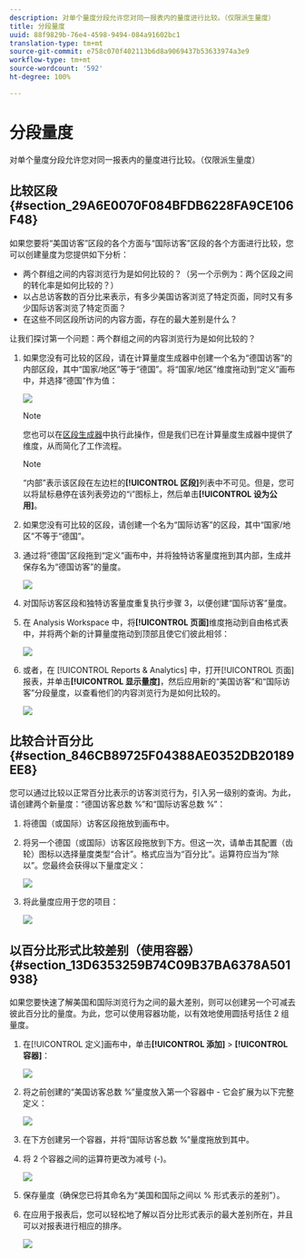 ```yaml
---
description: 对单个量度分段允许您对同一报表内的量度进行比较。（仅限派生量度）
title: 分段量度
uuid: 88f9829b-76e4-4598-9494-084a91602bc1
translation-type: tm+mt
source-git-commit: e758c070f402113b6d8a9069437b53633974a3e9
workflow-type: tm+mt
source-wordcount: '592'
ht-degree: 100%

---
```



# 分段量度

对单个量度分段允许您对同一报表内的量度进行比较。（仅限派生量度）

## 比较区段 {#section_29A6E0070F084BFDB6228FA9CE106F48}

如果您要将“美国访客”区段的各个方面与“国际访客”区段的各个方面进行比较，您可以创建量度为您提供如下分析：

* 两个群组之间的内容浏览行为是如何比较的？（另一个示例为：两个区段之间的转化率是如何比较的？）
* 以占总访客数的百分比来表示，有多少美国访客浏览了特定页面，同时又有多少国际访客浏览了特定页面？
* 在这些不同区段所访问的内容方面，存在的最大差别是什么？

让我们探讨第一个问题：两个群组之间的内容浏览行为是如何比较的？

1. 如果您没有可比较的区段，请在计算量度生成器中创建一个名为“德国访客”的内部区段，其中“国家/地区”等于“德国”。将“国家/地区”维度拖动到“定义”画布中，并选择“德国”作为值：

   ![](assets/segment-from-dimension.png)

   >[!NOTE]
   >
   >您也可以在[区段生成器](/help/components/segmentation/segmentation-workflow/seg-build.md)中执行此操作，但是我们已在计算量度生成器中提供了维度，从而简化了工作流程。

   >[!NOTE]
   >
   >“内部”表示该区段在左边栏的&#x200B;**[!UICONTROL 区段]**&#x200B;列表中不可见。但是，您可以将鼠标悬停在该列表旁边的“i”图标上，然后单击&#x200B;**[!UICONTROL 设为公用]**。

1. 如果您没有可比较的区段，请创建一个名为“国际访客”的区段，其中“国家/地区”不等于“德国”。
1. 通过将“德国”区段拖到“定义”画布中，并将独特访客量度拖到其内部，生成并保存名为“德国访客”的量度。

   ![](assets/german-visitors.png)

1. 对国际访客区段和独特访客量度重复执行步骤 3，以便创建“国际访客”量度。
1. 在 Analysis Workspace 中，将&#x200B;**[!UICONTROL 页面]**&#x200B;维度拖动到自由格式表中，并将两个新的计算量度拖动到顶部且使它们彼此相邻：

   ![](assets/workspace-pages.png)

1. 或者，在 [!UICONTROL Reports &amp; Analytics] 中，打开[!UICONTROL 页面]报表，并单击&#x200B;**[!UICONTROL 显示量度]**，然后应用新的“美国访客”和“国际访客”分段量度，以查看他们的内容浏览行为是如何比较的。

   ![](assets/pages-report.png)

## 比较合计百分比 {#section_846CB89725F04388AE0352DB20189EE8}

您可以通过比较以正常百分比表示的访客浏览行为，引入另一级别的查询。为此，请创建两个新量度：“德国访客总数 %”和“国际访客总数 %”：

1. 将德国（或国际）访客区段拖放到画布中。
1. 将另一个德国（或国际）访客区段拖放到下方。但这一次，请单击其配置（齿轮）图标以选择量度类型“合计”。格式应当为“百分比”。运算符应当为“除以”。您最终会获得以下量度定义：

   ![](assets/cm_metric_total.png)

1. 将此量度应用于您的项目：

   ![](assets/cm_percent_total.png)

## 以百分比形式比较差别（使用容器）{#section_13D6353259B74C09B37BA6378A501938}

如果您要快速了解美国和国际浏览行为之间的最大差别，则可以创建另一个可减去彼此百分比的量度。为此，您可以使用容器功能，以有效地使用圆括号括住 2 组量度。

1. 在[!UICONTROL 定义]画布中，单击&#x200B;**[!UICONTROL 添加]** > **[!UICONTROL 容器]**：

   ![](assets/cm_add_container.png)

1. 将之前创建的“美国访客总数 %”量度放入第一个容器中 - 它会扩展为以下完整定义：

   ![](assets/cm_container_us.png)

1. 在下方创建另一个容器，并将“国际访客总数 %”量度拖放到其中。
1. 将 2 个容器之间的运算符更改为减号 (-)。

   ![](assets/cm_container_intl.png)

1. 保存量度（确保您已将其命名为“美国和国际之间以 % 形式表示的差别”）。
1. 在应用于报表后，您可以轻松地了解以百分比形式表示的最大差别所在，并且可以对报表进行相应的排序。

   ![](assets/cm_diff_percent.png)

